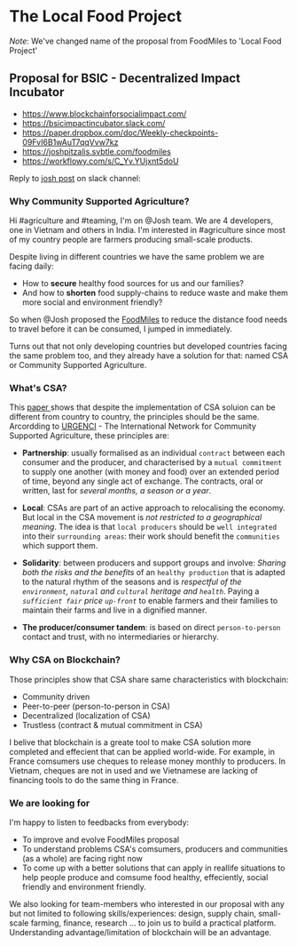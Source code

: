 # The Local Food Project

_Note_: We've changed name of the proposal from FoodMiles to 'Local Food Project'

## Proposal for BSIC - Decentralized Impact Incubator
* https://www.blockchainforsocialimpact.com/
* https://bsicimpactincubator.slack.com/
* https://paper.dropbox.com/doc/Weekly-checkpoints-09FvI6B1wAuT7qqVvw7kz
* https://joshpitzalis.svbtle.com/foodmiles
* https://workflowy.com/s/C_Yv.YUjxnt5doU

Reply to [josh post](https://bsicimpactincubator.slack.com/archives/C9T4UB9BP/p1522668345000123) on slack channel:

### Why Community Supported Agriculture?

Hi #agriculture and #teaming, I'm on @Josh team. We are 4 developers, one in Vietnam and others in India. I'm interested in #agriculture  since most of my country people are farmers producing small-scale products.

Despite living in different countries we have the same problem we are facing daily:
* How to **secure** healthy food sources for us and our families?
* And how to **shorten** food supply-chains to reduce waste and make them more social and environment friendly?

So when @Josh proposed the [FoodMiles](https://joshpitzalis.svbtle.com/foodmiles) to reduce the distance food needs to travel before it can be consumed, I jumped in immediately.

Turns out that not only developing countries but developed countries facing the same problem too, and they already have a solution for that: named CSA or Community Supported Agriculture.

### What's CSA?

This [paper ](http://urgenci.net/wp-content/uploads/2015/02/PAROT_CASS_ARTICLE_2015.pdf) shows that despite the implementation of CSA soluion can be different from country to country, the principles should be the same.
 Arcordding to [URGENCI](http://urgenci.net/) - The International Network for Community Supported Agriculture, these principles are:

* __Partnership__: usually formalised as an individual `contract` between each consumer and the producer, and characterised by a `mutual commitment` to supply one another (with money and food) over an extended period of time, beyond any single act of exchange. The contracts, oral or written, last for _several months, a season or a year_.

* __Local__: CSAs are part of an active approach to relocalising the economy. But local in the CSA movement is _not restricted to a geographical meaning_. The idea is that `local producers` should be `well integrated` into their `surrounding areas`: their work should benefit the `communities` which support them.

* __Solidarity__: between producers and support groups and involve: _Sharing both the risks and the benefits_ of an `healthy production` that is adapted to the natural rhythm of the seasons and is _respectful of the `environment`, `natural` and `cultural` heritage and `health`_. Paying a _`sufficient fair` price `up-front`_ to enable farmers and their families to maintain their farms and live in a dignified manner.

* __The producer/consumer tandem__: is based on direct `person-to-person` contact and trust, with no intermediaries or hierarchy.

### Why CSA on Blockchain?

Those principles show that CSA share same characteristics with blockchain:
* Community driven
* Peer-to-peer (person-to-person in CSA)
* Decentralized (localization of CSA)
* Trustless (contract & mutual commitment in CSA)

I belive that blockchain is a greate tool to make CSA solution more completed and effecient that can be applied world-wide. For example, in France comsumers use cheques to release money monthly to producers. In Vietnam, cheques are not in used and we Vietnamese are lacking of financing tools to do the same thing in France.

### We are looking for

I'm happy to listen to feedbacks from everybody:
* To improve and evolve FoodMiles proposal
* To understand problems CSA's comsumers, producers and communities (as a whole) are facing right now
* To come up with a better solutions that can apply in reallife situations to help people produce and comsume food healthy, effeciently, social friendly and environment friendly.

We also looking for team-members who interested in our proposal with any but not limited to following skills/experiences: design, supply chain, small-scale farming, finance, research ... to join us to build a practical platform. Understanding advantage/limitation of blockchain will be an advantage.

